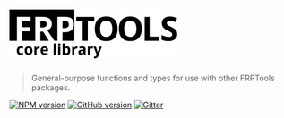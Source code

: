 # [![FRPTools: Configuration](https://github.com/frptools/corelib/raw/master/.assets/product-logo.png)](https://github.com/frptools/corelib)

> General-purpose functions and types for use with other FRPTools packages.

[![NPM version](https://badge.fury.io/js/%40frptools%2Fcorelib.svg)](http://badge.fury.io/js/%40frptools%2Fcorelib)
[![GitHub version](https://badge.fury.io/gh/frptools%2Fcorelib.svg)](https://badge.fury.io/gh/frptools%2Fcorelib)
[![Gitter](https://badges.gitter.im/gitterHQ/gitter.svg)](https://gitter.im/FRPTools/Lobby)
